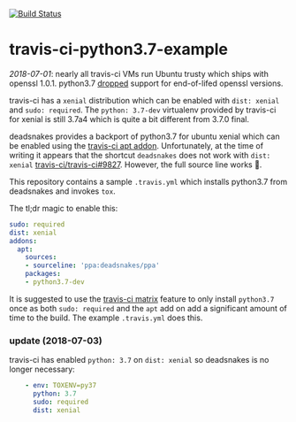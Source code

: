 [![Build Status](https://travis-ci.org/deadsnakes/travis-ci-python3.7-example.svg?branch=master)](https://travis-ci.org/deadsnakes/travis-ci-python3.7-example)

travis-ci-python3.7-example
===========================

_2018-07-01_: nearly all travis-ci VMs run Ubuntu trusty which ships with
openssl 1.0.1.  python3.7 [dropped][python3.7-pr] support for end-of-lifed
openssl versions.

travis-ci has a `xenial` distribution which can be enabled with `dist: xenial`
and `sudo: required`.  The `python: 3.7-dev` virtualenv provided by travis-ci
for xenial is still 3.7a4 which is quite a bit different from 3.7.0 final.

deadsnakes provides a backport of python3.7 for ubuntu xenial which can be
enabled using the [travis-ci apt addon][travis-ci-apt-addon].  Unfortunately,
at the time of writing it appears that the shortcut `deadsnakes` does not work
with `dist: xenial` [travis-ci/travis-ci#9827][travis-ci-issue].  However, the
full source line works :tada:.

This repository contains a sample `.travis.yml` which installs python3.7 from
deadsnakes and invokes `tox`.

The tl;dr magic to enable this:

```yaml
sudo: required
dist: xenial
addons:
  apt:
    sources:
    - sourceline: 'ppa:deadsnakes/ppa'
    packages:
    - python3.7-dev
```

It is suggested to use the [travis-ci matrix][travis-ci-matrix] feature to
only install `python3.7` once as both `sudo: required` and the `apt` add on
add a significant amount of time to the build.  The example `.travis.yml` does
this.

### update (2018-07-03)

travis-ci has enabled `python: 3.7` on `dist: xenial` so deadsnakes is no
longer necessary:

```yaml
    - env: TOXENV=py37
      python: 3.7
      sudo: required
      dist: xenial
```


[python3.7-pr]: https://github.com/python/cpython/pull/3462
[travis-ci-apt-addon]: https://docs.travis-ci.com/user/installing-dependencies#Installing-Packages-with-the-APT-Addon
[travis-ci-issue]: https://github.com/travis-ci/travis-ci/issues/9827
[travis-ci-matrix]: https://docs.travis-ci.com/user/customizing-the-build#Explicitly-Including-Jobs
